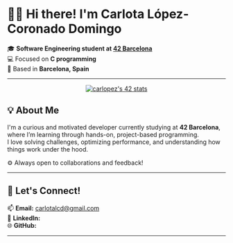  # 👋🏼 Hi there! I'm Carlota López-Coronado Domingo

🎓 **Software Engineering student at [42 Barcelona](https://www.42barcelona.com/)**  
💻 Focused on **C programming**  
📍 Based in **Barcelona, Spain**

---

<p align="center">
  <a href="https://github.com/oakoudad/badge42">
    <img src="https://badge.mediaplus.ma/darkblue/carlopez" alt="carlopez's 42 stats" />
  </a>
</p>

## 💡 About Me

I'm a curious and motivated developer currently studying at **42 Barcelona**, where I’m learning through hands-on, project-based programming.  
I love solving challenges, optimizing performance, and understanding how things work under the hood.

⚙️ Always open to collaborations and feedback!

---

## 💬 Let's Connect!

📫 **Email:** carlotalcd@gmail.com  
💼 **LinkedIn:**   
🌐 **GitHub:** 

---
